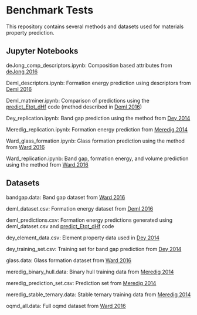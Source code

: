 # Benchmark Tests

This repository contains several methods and datasets used for materials property prediction. 

## Jupyter Notebooks

deJong\_comp\_descriptors.ipynb:
Composition based attributes from [deJong 2016](https://www.nature.com/articles/srep34256)

Deml\_descriptors.ipynb:
Formation energy prediction using descriptors from [Deml 2016](https://journals.aps.org/prb/abstract/10.1103/PhysRevB.93.085142)

Deml\_matminer.ipynb:
Comparison of predictions using the [predict\_Etot\_dHf](https://github.com/ademl/predict_Etot_dHf) code (method described in [Deml 2016](https://journals.aps.org/prb/abstract/10.1103/PhysRevB.93.085142))

Dey\_replication.ipynb:
Band gap prediction using the method from [Dey 2014](http://dx.doi.org/10.1016/j.commatsci.2013.10.016)

Meredig\_replication.ipynb:
Formation energy prediction from [Meredig 2014](https://journals.aps.org/prb/abstract/10.1103/PhysRevB.89.094104)

Ward\_glass\_formation.ipynb:
Glass formation prediction using the method from [Ward 2016](https://www.nature.com/articles/npjcompumats201628)

Ward\_replication.ipynb:
Band gap, formation energy, and volume prediction using the method from [Ward 2016](https://www.nature.com/articles/npjcompumats201628)

## Datasets
bandgap.data:
Band gap dataset from [Ward 2016](https://www.nature.com/articles/npjcompumats201628)

deml\_dataset.csv:
Formation energy dataset from [Deml 2016](https://journals.aps.org/prb/abstract/10.1103/PhysRevB.93.085142)

deml\_predictions.csv:
Formation energy predictions generated using deml\_dataset.csv and [predict\_Etot\_dHf](https://github.com/ademl/predict_Etot_dHf) code

dey\_element\_data.csv:
Element property data used in [Dey 2014](http://dx.doi.org/10.1016/j.commatsci.2013.10.016)

dey\_training\_set.csv:
Training set for band gap prediction from [Dey 2014](http://dx.doi.org/10.1016/j.commatsci.2013.10.016)

glass.data:
Glass formation dataset from [Ward 2016](https://www.nature.com/articles/npjcompumats201628)

meredig\_binary\_hull.data:
Binary hull training data from [Meredig 2014](https://journals.aps.org/prb/abstract/10.1103/PhysRevB.89.094104)

meredig\_prediction\_set.csv:
Prediction set from [Meredig 2014](https://journals.aps.org/prb/abstract/10.1103/PhysRevB.89.094104)

meredig\_stable\_ternary.data:
Stable ternary training data from [Meredig 2014](https://journals.aps.org/prb/abstract/10.1103/PhysRevB.89.094104)

oqmd\_all.data:
Full oqmd dataset from [Ward 2016](https://www.nature.com/articles/npjcompumats201628)
